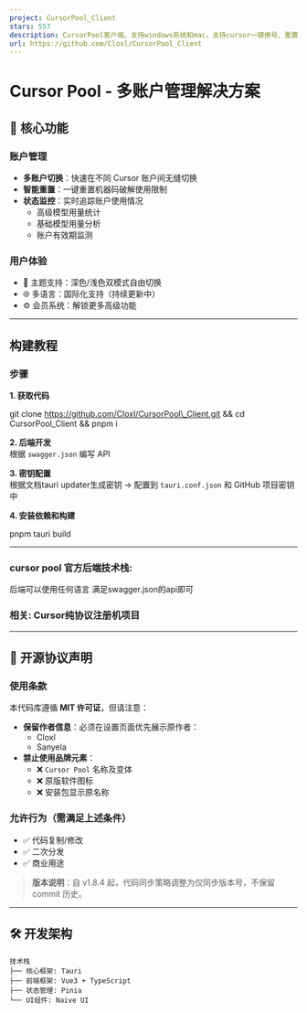 ```yaml
---
project: CursorPool_Client
stars: 557
description: CursorPool客户端，支持windows系统和mac，支持cursor一键换号、重置机器码、禁用Cursor自动更新
url: https://github.com/Cloxl/CursorPool_Client
---
```


Cursor Pool - 多账户管理解决方案
=======================

🌟 核心功能
-------

### 账户管理

-   **多账户切换**：快速在不同 Cursor 账户间无缝切换
-   **智能重置**：一键重置机器码破解使用限制
-   **状态监控**：实时追踪账户使用情况
    -   高级模型用量统计
    -   基础模型用量分析
    -   账户有效期监测

### 用户体验

-   🎨 主题支持：深色/浅色双模式自由切换
-   🌐 多语言：国际化支持（持续更新中）
-   ⚙️ 会员系统：解锁更多高级功能

* * *

构建教程
----

### 步骤

**1\. 获取代码**

git clone https://github.com/Cloxl/CursorPool\_Client.git && cd CursorPool\_Client && pnpm i

**2\. 后端开发**  
根据 `swagger.json` 编写 API

**3\. 密钥配置**  
根据文档tauri updater生成密钥 → 配置到 `tauri.conf.json` 和 GitHub 项目密钥中

**4\. 安装依赖和构建**

pnpm tauri build

* * *

### cursor pool 官方后端技术栈:

后端可以使用任何语言 满足swagger.json的api即可

### **相关**: Cursor纯协议注册机项目

* * *

📜 开源协议声明
---------

### 使用条款

本代码库遵循 **MIT 许可证**，但请注意：

-   **保留作者信息**：必须在设置页面优先展示原作者：
    -   Cloxl
    -   Sanyela
-   **禁止使用品牌元素**：
    -   ❌ `Cursor Pool` 名称及变体
    -   ❌ 原版软件图标
    -   ❌ 安装包显示原名称

### 允许行为（需满足上述条件）

-   ✅ 代码复制/修改
-   ✅ 二次分发
-   ✅ 商业用途

> **版本说明**：自 v1.8.4 起，代码同步策略调整为仅同步版本号，不保留 commit 历史。

* * *

🛠️ 开发架构
--------

```
技术栈
├── 核心框架: Tauri
├── 前端框架: Vue3 + TypeScript
├── 状态管理: Pinia
└── UI组件: Naive UI
```
